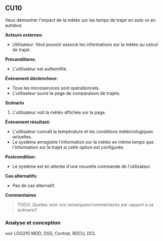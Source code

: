 ## **CU10**
Veux démontrer l'impact de la météo sur les temps de trajet en auto vs en autobus

**Acteurs externes:** 
- Utilisateur: Veut pouvoir associé les informations sur la météo au calcul de trajet.

**Préconditions:** 
- L'utilisateur est authentifié.

**Évènement déclencheur:** 
- Tous les microservices sont opérationnels.
- L'utilisateur ouvre la page de comparaison de trajets.

**Scénario**
1. L'utilisateur voit la météo affichée sur la page.

**Évènement résultant:**
- L'utilisateur connaît la température et les conditions météorologiques actuelles. 
- Le système enregistre l'information sur la météo en même temps que l'information sur le trajet si cette option est configurée. 

**Postcondition:** 
- Le système est en attente d'une nouvelle commande de l'utilisateur.

**Cas alternatifs:**
- Pas de cas alternatif.

**Commentaires**
> TODO: Quelles sont vos remarques/commentaires par rapport à ce scénario?
### Analyse et conception
voir LOG210
MDD, DSS, Contrat, RDCU, DCL

